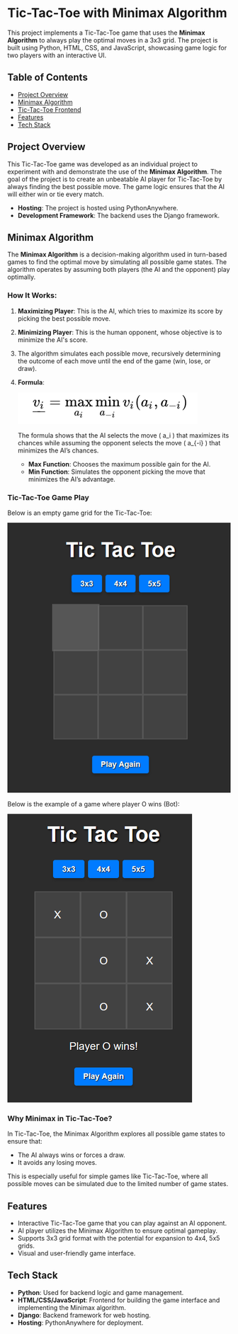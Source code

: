 # Tic-Tac-Toe with Minimax Algorithm

This project implements a Tic-Tac-Toe game that uses the **Minimax Algorithm** to always play the optimal moves in a 3x3 grid. The project is built using Python, HTML, CSS, and JavaScript, showcasing game logic for two players with an interactive UI.

## Table of Contents
- [Project Overview](#project-overview)
- [Minimax Algorithm](#minimax-algorithm)
- [Tic-Tac-Toe Frontend](#tic-tac-toe-game-play)
- [Features](#features)
- [Tech Stack](#tech-stack)


## Project Overview

This Tic-Tac-Toe game was developed as an individual project to experiment with and demonstrate the use of the **Minimax Algorithm**. The goal of the project is to create an unbeatable AI player for Tic-Tac-Toe by always finding the best possible move. The game logic ensures that the AI will either win or tie every match.

- **Hosting**: The project is hosted using PythonAnywhere.
- **Development Framework**: The backend uses the Django framework.

## Minimax Algorithm

The **Minimax Algorithm** is a decision-making algorithm used in turn-based games to find the optimal move by simulating all possible game states. The algorithm operates by assuming both players (the AI and the opponent) play optimally.

### How It Works:

1. **Maximizing Player**: This is the AI, which tries to maximize its score by picking the best possible move.
2. **Minimizing Player**: This is the human opponent, whose objective is to minimize the AI's score.
3. The algorithm simulates each possible move, recursively determining the outcome of each move until the end of the game (win, lose, or draw).
4. **Formula**:
   
   ![Minimax Algorithm Formula](mmalgo.png)
   
   The formula shows that the AI selects the move \( a_i \) that maximizes its chances while assuming the opponent selects the move \( a_{-i} \) that minimizes the AI’s chances.

   - **Max Function**: Chooses the maximum possible gain for the AI.
   - **Min Function**: Simulates the opponent picking the move that minimizes the AI’s advantage.

### Tic-Tac-Toe Game Play

Below is an empty game grid for the Tic-Tac-Toe:

![Empty Game Grid](ttt.png)

Below is the example of a game where player O wins (Bot):

![Player O Wins](tttAI.png)



### Why Minimax in Tic-Tac-Toe?

In Tic-Tac-Toe, the Minimax Algorithm explores all possible game states to ensure that:
- The AI always wins or forces a draw.
- It avoids any losing moves.

This is especially useful for simple games like Tic-Tac-Toe, where all possible moves can be simulated due to the limited number of game states.

## Features

- Interactive Tic-Tac-Toe game that you can play against an AI opponent.
- AI player utilizes the Minimax Algorithm to ensure optimal gameplay.
- Supports 3x3 grid format with the potential for expansion to 4x4, 5x5 grids.
- Visual and user-friendly game interface.

## Tech Stack

- **Python**: Used for backend logic and game management.
- **HTML/CSS/JavaScript**: Frontend for building the game interface and implementing the Minimax algorithm.
- **Django**: Backend framework for web hosting.
- **Hosting**: PythonAnywhere for deployment.
